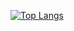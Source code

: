 [![Top Langs](https://github-readme-stats.vercel.app/api/top-langs/?username=albertoaer&layout=compact&theme=dark)](https://github.com/anuraghazra/github-readme-stats)
